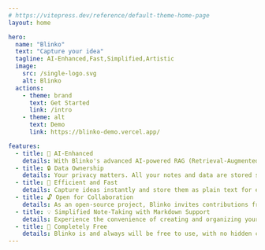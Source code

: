 ```yaml
---
# https://vitepress.dev/reference/default-theme-home-page
layout: home

hero:
  name: "Blinko"
  text: "Capture your idea"
  tagline: AI-Enhanced,Fast,Simplified,Artistic
  image:
    src: /single-logo.svg
    alt: Blinko
  actions:
    - theme: brand
      text: Get Started
      link: /intro
    - theme: alt
      text: Demo
      link: https://blinko-demo.vercel.app/

features:
  - title: 🤖 AI-Enhanced
    details: With Blinko's advanced AI-powered RAG (Retrieval-Augmented Generation), you can quickly search and access your notes using natural language queries, making it effortless to find exactly what you need.
  - title: 🔒 Data Ownership
    details: Your privacy matters. All your notes and data are stored securely in your self-hosted environment, ensuring complete control over your information.
  - title: 🚀 Efficient and Fast
    details: Capture ideas instantly and store them as plain text for easy access, with full Markdown support for quick formatting and seamless sharing.
  - title: 🔓 Open for Collaboration
    details: As an open-source project, Blinko invites contributions from the community. All code is transparent and available on GitHub, fostering a spirit of collaboration and constant improvement.
  - title: 💡 Simplified Note-Taking with Markdown Support
    details: Experience the convenience of creating and organizing your notes in plain text with the added benefit of Markdown formatting. Say goodbye to the complexities of rich text editing and embrace a straightforward approach to managing your ideas and information.
  - title: 🎉 Completely Free
    details: Blinko is and always will be free to use, with no hidden costs or premium features locked behind paywalls.
---
```


<script setup>
// import './.vitepress/theme/styles/vars.css'
</script>
